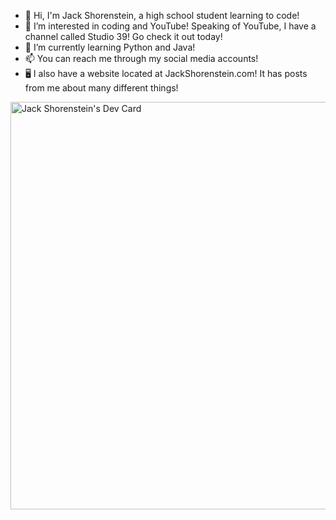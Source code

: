 - 👋 Hi, I'm Jack Shorenstein, a high school student learning to code!
- 👀 I’m interested in coding and YouTube! Speaking of YouTube, I have a channel called Studio 39! Go check it out today!
- 🌱 I’m currently learning Python and Java!
- 📫 You can reach me through my social media accounts!
- 🖥 I also have a website located at JackShorenstein.com! It has posts from me about many different things!

<!--- daily.dev profile --->
<a href="https://app.daily.dev/jackshorenstein"><img src="https://api.daily.dev/devcards/v2/vPasp2LQQsztKfGy8P53S.png?r=9nl&type=wide" width="652" alt="Jack Shorenstein's Dev Card"/></a>

<!---
Apple2007/Apple2007 is a ✨ special ✨ repository because its `README.md` (this file) appears on your GitHub profile.
You can click the Preview link to take a look at your changes.
--->
